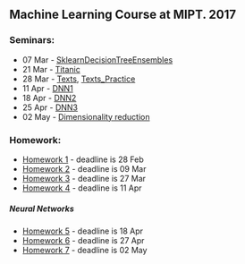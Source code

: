 ## Machine Learning Course at MIPT. 2017

### Seminars:

- 07 Mar - [SklearnDecisionTreeEnsembles](seminars/SklearnDecisionTreeEnsembles.ipynb)
- 21 Mar - [Titanic](seminars/Titanic/Titanic.ipynb)
- 28 Mar - [Texts](seminars/Texts/28-03-2017-Texts.ipynb), [Texts_Practice](seminars/Texts/28-03-2017-Texts-Practice.ipynb)
- 11 Apr - [DNN1](seminars/dnn-sem1/ml-mipt-2017-dnn-sem1.ipynb)
- 18 Apr - [DNN2](seminars/dnn-sem2/my_first_nn_lsagne.ipynb)
- 25 Apr - [DNN3](seminars/dnn-sem3/sem3-task.ipynb)
- 02 May - [Dimensionality reduction](seminars/dim-reduction/seminar13_v1.ipynb)

### Homework:

- [Homework 1](hw1/hw1.ipynb) - deadline is 28 Feb
- [Homework 2](hw2/hw2.ipynb) - deadline is 09 Mar
- [Homework 3](hw3/main.ipynb) - deadline is 27 Mar
- [Homework 4](hw4/) - deadline is 11 Apr

##### Neural Networks
- [Homework 5](hw5/) - deadline is 18 Apr
- [Homework 6](hw6/cifar.ipynb) - deadline is 27 Apr
- [Homework 7](hw7/captioning.ipynb) - deadline is 02 May

